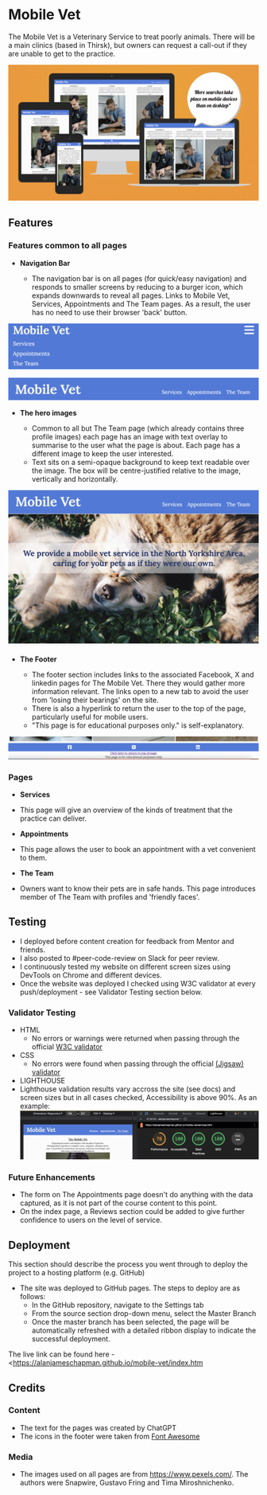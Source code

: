 # Mobile Vet

The Mobile Vet is a Veterinary Service to treat poorly animals. There will be a main clinics (based in Thirsk), but owners can request a call-out if they are unable to get to the practice.

![Responsive Mockup](docs/screenshots/am-i-responsive.png)

## Features

### Features common to all pages

- **Navigation Bar**

  - The navigation bar is on all pages (for quick/easy navigation) and responds to smaller screens by reducing to a burger icon, which expands downwards to reveal all pages. Links to Mobile Vet, Services, Appointments and The Team pages. As a result, the user has no need to use their browser 'back' button.

![Nav Bar Burger Dropdown](docs/screenshots/navbar-burger-dropdown.png)

![Nav Bar](docs/screenshots/navbar.png)

- **The hero images**

  - Common to all but The Team page (which already contains three profile images) each page has an image with text overlay to summarise to the user what the page is about. Each page has a different image to keep the user interested.
  - Text sits on a semi-opaque background to keep text readable over the image. The box will be centre-justified relative to the image, vertically and horizontally.

![Hero Image](docs/screenshots/hero-image.png)

- **The Footer**

  - The footer section includes links to the associated Facebook, X and linkedin pages for The Mobile Vet. There they would gather more information relevant. The links open to a new tab to avoid the user from 'losing their bearings' on the site.
  - There is also a hyperlink to return the user to the top of the page, particularly useful for mobile users.
  - "This page is for educational purposes only." is self-explanatory.

![Footer](docs/screenshots/footer.png)

### Pages

- **Services**

- This page will give an overview of the kinds of treatment that the practice can deliver.

- **Appointments**

- This page allows the user to book an appointment with a vet convenient to them.

- **The Team**

- Owners want to know their pets are in safe hands. This page introduces member of The Team with profiles and 'friendly faces'.

## Testing

- I deployed before content creation for feedback from Mentor and friends.
- I also posted to #peer-code-review on Slack for peer review.
- I continuously tested my website on different screen sizes using DevTools on Chrome and different devices.
- Once the website was deployed I checked using W3C validator at every push/deployment - see Validator Testing section below.

### Validator Testing

- HTML
  - No errors or warnings were returned when passing through the official [W3C validator](https://validator.w3.org/nu/?doc=https%3A%2F%2Falanjameschapman.github.io%2Fmobile-vet%2Findex.html)
- CSS
  - No errors were found when passing through the official [(Jigsaw) validator](http://jigsaw.w3.org/css-validator/validator$link)
- LIGHTHOUSE
- Lighthouse validation results vary accross the site (see docs) and screen sizes but in all cases checked, Accessibility is above 90%. As an example:
 ![Lighthouse for The Team](docs/screenshots/lighthouse-the-team.png)

### Future Enhancements

- The form on The Appointments page doesn't do anything with the data captured, as it is not part of the course content to this point.
- On the index page, a Reviews section could be added to give further confidence to users on the level of service. 

## Deployment

This section should describe the process you went through to deploy the project to a hosting platform (e.g. GitHub)

- The site was deployed to GitHub pages. The steps to deploy are as follows:
  - In the GitHub repository, navigate to the Settings tab
  - From the source section drop-down menu, select the Master Branch
  - Once the master branch has been selected, the page will be automatically refreshed with a detailed ribbon display to indicate the successful deployment.

The live link can be found here - <https://alanjameschapman.github.io/mobile-vet/index.htm

## Credits

### Content

- The text for the pages was created by ChatGPT
- The icons in the footer were taken from [Font Awesome](https://fontawesome.com/)

### Media

- The images used on all pages are from https://www.pexels.com/. The authors were Snapwire, Gustavo Fring and Tima Miroshnichenko.